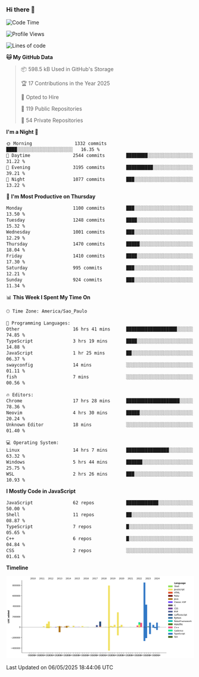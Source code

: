 ### Hi there 👋

<!--START_SECTION:waka-->
![Code Time](http://img.shields.io/badge/Code%20Time-7%2C139%20hrs%2018%20mins-blue)

![Profile Views](http://img.shields.io/badge/Profile%20Views-1-blue)

![Lines of code](https://img.shields.io/badge/From%20Hello%20World%20I%27ve%20Written-3.4%20million%20lines%20of%20code-blue)

**🐱 My GitHub Data** 

> 📦 598.5 kB Used in GitHub's Storage 
 > 
> 🏆 17 Contributions in the Year 2025
 > 
> 💼 Opted to Hire
 > 
> 📜 119 Public Repositories 
 > 
> 🔑 54 Private Repositories 
 > 
**I'm a Night 🦉** 

```text
🌞 Morning                1332 commits        ████░░░░░░░░░░░░░░░░░░░░░   16.35 % 
🌆 Daytime                2544 commits        ████████░░░░░░░░░░░░░░░░░   31.22 % 
🌃 Evening                3195 commits        ██████████░░░░░░░░░░░░░░░   39.21 % 
🌙 Night                  1077 commits        ███░░░░░░░░░░░░░░░░░░░░░░   13.22 % 
```
📅 **I'm Most Productive on Thursday** 

```text
Monday                   1100 commits        ███░░░░░░░░░░░░░░░░░░░░░░   13.50 % 
Tuesday                  1248 commits        ████░░░░░░░░░░░░░░░░░░░░░   15.32 % 
Wednesday                1001 commits        ███░░░░░░░░░░░░░░░░░░░░░░   12.29 % 
Thursday                 1470 commits        █████░░░░░░░░░░░░░░░░░░░░   18.04 % 
Friday                   1410 commits        ████░░░░░░░░░░░░░░░░░░░░░   17.30 % 
Saturday                 995 commits         ███░░░░░░░░░░░░░░░░░░░░░░   12.21 % 
Sunday                   924 commits         ███░░░░░░░░░░░░░░░░░░░░░░   11.34 % 
```


📊 **This Week I Spent My Time On** 

```text
🕑︎ Time Zone: America/Sao_Paulo

💬 Programming Languages: 
Other                    16 hrs 41 mins      ███████████████████░░░░░░   74.85 % 
TypeScript               3 hrs 19 mins       ████░░░░░░░░░░░░░░░░░░░░░   14.88 % 
JavaScript               1 hr 25 mins        ██░░░░░░░░░░░░░░░░░░░░░░░   06.37 % 
swayconfig               14 mins             ░░░░░░░░░░░░░░░░░░░░░░░░░   01.11 % 
fish                     7 mins              ░░░░░░░░░░░░░░░░░░░░░░░░░   00.56 % 

🔥 Editors: 
Chrome                   17 hrs 28 mins      ████████████████████░░░░░   78.36 % 
Neovim                   4 hrs 30 mins       █████░░░░░░░░░░░░░░░░░░░░   20.24 % 
Unknown Editor           18 mins             ░░░░░░░░░░░░░░░░░░░░░░░░░   01.40 % 

💻 Operating System: 
Linux                    14 hrs 7 mins       ████████████████░░░░░░░░░   63.32 % 
Windows                  5 hrs 44 mins       ██████░░░░░░░░░░░░░░░░░░░   25.75 % 
WSL                      2 hrs 26 mins       ███░░░░░░░░░░░░░░░░░░░░░░   10.93 % 
```

**I Mostly Code in JavaScript** 

```text
JavaScript               62 repos            ████████████░░░░░░░░░░░░░   50.00 % 
Shell                    11 repos            ██░░░░░░░░░░░░░░░░░░░░░░░   08.87 % 
TypeScript               7 repos             █░░░░░░░░░░░░░░░░░░░░░░░░   05.65 % 
C++                      6 repos             █░░░░░░░░░░░░░░░░░░░░░░░░   04.84 % 
CSS                      2 repos             ░░░░░░░░░░░░░░░░░░░░░░░░░   01.61 % 
```



**Timeline**

![Lines of Code chart](https://raw.githubusercontent.com/jampow/jampow/master/assets/bar_graph.png)


 Last Updated on 06/05/2025 18:44:06 UTC
<!--END_SECTION:waka-->
